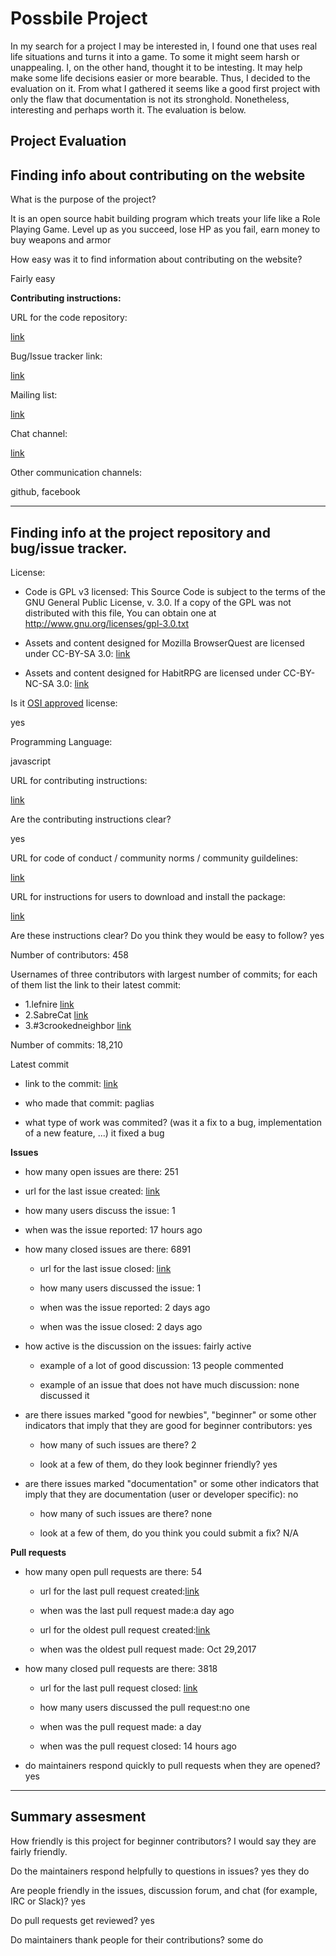 # Possbile Project #

In my search for a project I may be interested in, I found one that uses real life situations and turns it into a game. 
To some it might seem harsh or unappealing. I, on the other hand, thought it to be intesting. It may help make some life
decisions easier or more bearable. Thus, I decided to the evaluation on it. From what I gathered it seems like a good first
project with only the flaw that documentation is not its stronghold. Nonetheless, interesting and perhaps worth it. The evaluation is 
below.





## Project Evaluation ##

## Finding info about contributing on the website

[Project website]:(https://github.com/HabitRPG/habitica)


What is the purpose of the project?

It is an open source habit building program which treats your life like a Role Playing Game. Level up as you succeed, lose HP as you fail, earn money to buy weapons and armor


How easy was it to find information about contributing on the website? 

Fairly easy


__Contributing instructions:__

URL for the code repository:

[link](https://github.com/HabitRPG/habitica)

Bug/Issue tracker link:

[link](https://github.com/HabitRPG/habitica/issues)

Mailing list:

[link](https://habitica.com/static/contact)

Chat channel:

[link](https://habitica.wordpress.com)

Other communication channels:

github, facebook


---



## Finding info at the project repository and bug/issue tracker.

License:

* Code is GPL v3 licensed:
This Source Code is subject to the terms of the GNU General Public License, v. 3.0.
If a copy of the GPL was not distributed with this file, You can obtain one at http://www.gnu.org/licenses/gpl-3.0.txt

* Assets and content designed for Mozilla BrowserQuest are licensed under CC-BY-SA 3.0:
[link](http://creativecommons.org/licenses/by-sa/3.0/)

* Assets and content designed for HabitRPG are licensed under CC-BY-NC-SA 3.0:
[link](http://creativecommons.org/licenses/by-nc-sa/3.0/)

Is it [OSI approved](https://opensource.org/licenses/alphabetical) license:

yes


Programming Language:

javascript

URL for contributing instructions:

[link](https://habitica.com/static/community-guidelines)

Are the contributing instructions clear?

yes


URL for code of conduct / community norms / community guildelines:

[link](https://habitica.com/static/community-guidelines)

URL for instructions for users to download and install the package:

[link](https://habitica.fandom.com/wiki/Setting_up_Habitica_Locally)


Are these instructions clear? Do you think they would be easy to follow? 
yes


Number of contributors: 
458


Usernames of three contributors with largest number of commits; for
each of them list the link to their latest commit:

* 1.lefnire [link](https://github.com/HabitRPG/habitica/commit/382add82c3aa8da1027db553b72a9d04df03bfe9)
* 2.SabreCat [link](https://github.com/HabitRPG/habitica/commit/8eb9402c0e2276323758a561142e71afd72a912a)
* 3.#3crookedneighbor [link](https://github.com/HabitRPG/habitica/commit/fcf0dd87f9425567f6d8b6ac323e25d9461d8b33)


Number of commits: 18,210

Latest commit

- link to the commit: [link](https://github.com/HabitRPG/habitica/commit/88745588277c5a9896d9378614e43f928c13680a)

- who made that commit: paglias

- what type of work was commited? (was it a fix to a bug, implementation of a new feature, ...) it fixed a bug


__Issues__

   - how many open issues are there: 251

   - url for the last issue created: [link](https://github.com/HabitRPG/habitica/issues/11027)

   - how many users discuss the issue: 1
    
   - when was the issue reported: 17 hours ago
    

- how many closed issues are there: 6891
    - url for the last issue closed: [link](https://github.com/HabitRPG/habitica/issues/11017)
    
    - how many users discussed the issue: 1
    
    - when was the issue reported: 2 days ago
    
    - when was the issue closed: 2 days ago
    

- how active is the discussion on the issues: fairly active

   - example of a lot of good discussion: 13 people commented
    
   - example of an issue that does not have much discussion: none discussed it



- are there issues marked "good for newbies", "beginner" or some other indicators that imply that they are good for beginner contributors: yes

   - how many of such issues are there? 2
    
   - look at a few of them, do they look beginner friendly?  yes



- are there issues marked "documentation" or some other indicators that imply that they are documentation (user or developer specific): no

    - how many of such issues are there? none
    
    - look at a few of them, do you think you could submit a fix? N/A



__Pull requests__

- how many open pull requests are there: 54

    - url for the last pull request created:[link](https://github.com/HabitRPG/habitica/pull/11023)
    
    
    - when was the last pull request made:a day ago

    - url for the oldest pull request created:[link](https://github.com/HabitRPG/habitica/pull/9320)
    
    
    - when was the oldest pull request made: Oct 29,2017
    

- how many closed pull requests are there: 3818


    - url for the last pull request closed: [link](https://github.com/HabitRPG/habitica/pull/11025)
    
    
    - how many users discussed the pull request:no one
    
    
    - when was the pull request made: a day
    
    
    - when was the pull request closed: 14 hours ago
    

- do maintainers respond quickly to pull requests when they are opened? yes





---


## Summary assesment
How friendly is this project for beginner contributors? I would say they are fairly friendly.


Do the maintainers respond helpfully to questions in issues? yes they do


Are people friendly in the issues, discussion forum, and chat (for example, IRC or Slack)? yes



Do pull requests get reviewed? yes



Do maintainers thank people for their contributions? some do


